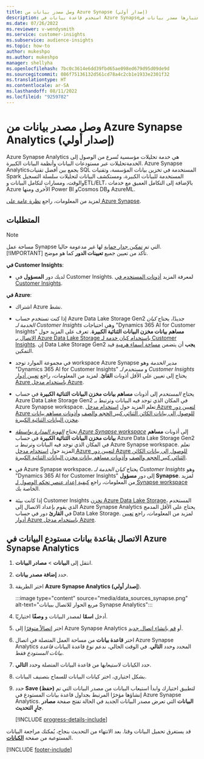 ```yaml
---
title: وصل مصدر بيانات من Azure Synapse (إصدار أولي)
description: استخدم قاعدة بيانات في Azure Synapseباعتبارها مصدر بيانات في Dynamics 365 Customer Insights.
ms.date: 07/26/2022
ms.reviewer: v-wendysmith
ms.service: customer-insights
ms.subservice: audience-insights
ms.topic: how-to
author: mukeshpo
ms.author: mukeshpo
manager: shellyha
ms.openlocfilehash: 7bc0c3614e6dd39fbd65ae098ed679d95d09de9d
ms.sourcegitcommit: 086f75136132d561cd78a4c2cb1e1933e2301f32
ms.translationtype: HT
ms.contentlocale: ar-SA
ms.lasthandoff: 08/11/2022
ms.locfileid: "9259782"
---
```

# <a name="connect-an-azure-synapse-analytics-data-source-preview"></a>وصل مصدر بيانات من Azure Synapse Analytics (إصدار أولي)

Azure Synapse Analytics هي خدمة تحليلات مؤسسية تُسرع من الوصول إلى الخدمةتحليلات عبر مستودعات البيانات وأنظمة البيانات الكبيرة. Azure Synapse Analyticsيجمع بين أفضل تقنيات SQL المستخدمة في تخزين بيانات المؤسسة، وتقنيات Spark المستخدمة للبيانات الكبيرة، ومستكشف البيانات لتحليلات سلسلة التسجيل والوقت، ومسارات لتكامل البيانات وETL/ELT، بالإضافة إلى التكامل العميق مع خدمات Azure الأخرى ومنها Power BI وCosmos DBو AzureML.

لمزيد من المعلومات، راجع [نظرة عامة على Azure Synapse](/azure/synapse-analytics/overview-what-is).

## <a name="prerequisites"></a>المتطلبات

> [!NOTE]
> مساحة عمل Synapse التي تم [تمكين جدار حماية](/azure/synapse-analytics/security/synapse-workspace-ip-firewall) لها غير مدعومة حاليا.
> [!IMPORTANT]
> تأكد من تعيين جميع **تعيينات الدور** كما هو موضح.  

**في Customer Insights**:

* لديك دور **المسؤول** في Customer Insights. لمعرفة المزيد [أذونات المستخدم في Customer Insights](permissions.md#add-users).

**في Azure**:

- اشتراك Azure نشط.

- إذا كنت تستخدم حساب Azure Data Lake Storage Gen2 جديدًا، يحتاج *كيان الخدمة لـ Customer Insights* وهي احتياجات "Dynamics 365 AI for Customer Insights" **مساهم بيانات مخزن البيانات الثنائية الكبيرة**. تعرف على المزيد حول [الاتصال بـ Azure Data Lake Storage باستخدام كيان خدمة لـ Customer Insights](connect-service-principal.md). إن Data Lake Storage Gen2 **يجب** أن يتضمن [مساحة أسماء هرمية](/azure/storage/blobs/data-lake-storage-namespace) قيد التمكين.

- في مجموعة الموارد توجد workspace Azure Synapse *مدير الخدمة* وهو "Dynamics 365 AI for Customer Insights" و *مستخدم لـ Customer Insights* يحتاج إلى تعيين على الأقل أذونات **القائ**. لمزيد من المعلومات، راجع [تعيين أدوار Azure باستخدام مدخل Azure](/azure/role-based-access-control/role-assignments-portal).

- يحتاج *المستخدم* إلى أذونات **مساهم بيانات مخزن البيانات الثنائية الكبيرة** في حساب Azure Data Lake Storage Gen2 في المكان الذي توجد فيه البيانات وترتبط بـ Azure Synapse ‏workspace. تعلم المزيد حول [استخدام مدخل Azure لتعيين دور Azure للوصول إلى بيانات الكائن الثنائي كبير الحجم والصف](/azure/storage/common/storage-auth-aad-rbac-portal) و[أذونات مساهم بيانات مخزن البيانات الثنائية الكبيرة](/azure/role-based-access-control/built-in-roles#storage-blob-data-contributor).

- تحتاج *[الهوية المدارة بواسطة Azure Synapse ‏workspace](/azure/synapse-analytics/security/synapse-workspace-managed-identity)* إلى أذونات **مساهم بيانات مخزن البيانات الثنائية الكبيرة** في حساب Azure Data Lake Storage ‏Gen2 في المكان الذي توجد فيه البيانات وترتبط بـ Azure Synapse ‏workspace. تعلم المزيد حول [استخدام مدخل Azure لتعيين دور Azure للوصول إلى بيانات الكائن الثنائي كبير الحجم والصف](/azure/storage/common/storage-auth-aad-rbac-portal) و[أذونات مساهم بيانات مخزن البيانات الثنائية الكبيرة](/azure/role-based-access-control/built-in-roles#storage-blob-data-contributor).

- في Azure Synapse ‏workspace، يحتاج *كيان الخدمة لـ Customer Insights* وهو "Dynamics 365 AI for Customer Insights" إلى دور **مسؤول Synapse**. لمزيد من المعلومات، راجع [كيفية إعداد عنصر تحكم الوصول لـ Synapse workspace](/azure/synapse-analytics/security/how-to-set-up-access-control) الخاصة بك.

- إذا كانت بيئة Customer Insights [تخزن Azure Data Lake Storage](own-data-lake-storage.md)، المستخدم الذي يقوم بإعداد الاتصال إلى Azure Synapse Analytics يحتاج على الأقل المدمج في **القارئ** دور في حساب Data Lake Storage. لمزيد من المعلومات، راجع [تعيين أدوار Azure باستخدام مدخل Azure](/azure/role-based-access-control/role-assignments-portal).

## <a name="connect-to-the-data-lake-database-in-azure-synapse-analytics"></a>الاتصال بقاعدة بيانات مستودع البيانات في Azure Synapse Analytics

1. انتقل إلى **البيانات** > **مصادر البيانات**.

1. حدد **إضافة مصدر بيانات**.

1. اختر الطريقة **Azure Synapse Analytics (إصدار أولي**).

   :::image type="content" source="media/data_sources_synapse.png" alt-text="مربع الحوار للاتصال ببيانات Synapse Analytics":::
  
1. أدخل **اسمًا** لمصدر البيانات و **وصفًا** اختياريًا.

1. اختر [اتصالاً متوفرًا](connections.md) إلى Azure Synapse Analytics أو [قم بإنشاء اتصال جديد](export-azure-synapse-analytics.md#set-up-connection-to-azure-synapse).

1. اختر **قاعدة بيانات** من مساحة العمل المتصلة في اتصال Azure Synapse Analytics المحدد وحدد **التالي**. في الوقت الحالي، ندعم نوع قاعدة البيانات *قاعدة بيانات المستودع* فقط.

1. حدد الكيانات لاستيعابها من قاعدة البيانات المتصلة وحدد **التالي**.

1. بشكل اختياري، اختر كيانات البيانات للسماح بتصنيف البيانات.

1. حدد **Save (حفظ)** لتطبيق اختيارك وابدأ استيعاب البيانات من مصدر البيانات التي تم إنشاؤها مؤخرًا المرتبط بجداول قاعدة بيانات المستودع في Azure Synapse Analytics. تفتح صفحة **مصادر‏‎ البيانات** التي تعرض مصدر البيانات الجديد في الحالة **جارٍ التحديث**.

   [!INCLUDE [progress-details-include](includes/progress-details-pane.md)]

قد يستغرق تحميل البيانات وقتا. بعد الانتهاء من التحديث بنجاح، يُمكنك مراجعة البيانات المستوعبة من صفحة [**الكيانات**](entities.md).

[!INCLUDE [footer-include](includes/footer-banner.md)]
